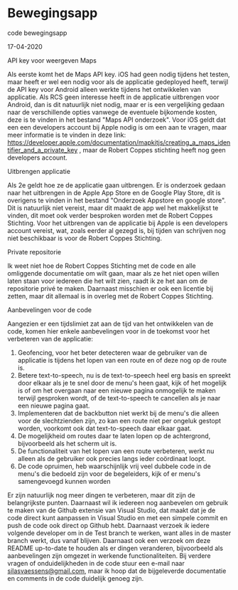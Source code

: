 # Bewegingsapp
code bewegingsapp

17-04-2020

API key voor weergeven Maps

Als eerste komt het de Maps API key. iOS had geen nodig tijdens het testen, maar heeft er wel een nodig voor als de 
applicatie gedeployed heeft, terwijl de API key voor Android alleen werkte tijdens het ontwikkelen van applicatie. Als
RCS geen interesse heeft in de applicatie uitbrengen voor Android, dan is dit natuurlijk niet nodig, maar er is een
vergelijking gedaan naar de verschillende opties vanwege de eventuele bijkomende kosten, deze is te vinden in het bestand
"Maps API onderzoek". Voor iOS geldt dat een een developers account bij Apple nodig is om een aan te vragen, maar meer informatie
is te vinden in deze link: https://developer.apple.com/documentation/mapkitjs/creating_a_maps_identifier_and_a_private_key , maar 
de Robert Coppes stichting heeft nog geen developers account.


Uitbrengen applicatie

Als 2e geldt hoe ze de applicatie gaan uitbrengen. Er is onderzoek gedaan naar het uitbrengen in de Apple App Store en de 
Google Play Store, dit is overigens te vinden in het bestand "Onderzoek Appstore en google store". Dit is natuurlijk niet vereist,
maar dit maakt de app wel het makkelijkst te vinden, dit moet ook verder besproken worden met de Robert Coppes Stichting. Voor
het uitbrengen van de applicatie bij Apple is een developers account vereist, wat, zoals eerder al gezegd is, bij tijden van schrijven
nog niet beschikbaar is voor de Robert Coppes Stichting.

Private repositorie

Ik weet niet hoe de Robert Coppes Stichting met de code en alle omliggende documentatie om wilt gaan, maar als ze het niet open
willen laten staan voor iedereen die het wilt zien, raadt ik ze het aan om de repositorie privé te maken. Daarnaast misschien er ook
een licentie bij zetten, maar dit allemaal is in overleg met de Robert Coppes Stichting.


Aanbevelingen voor de code

Aangezien er een tijdslimiet zat aan de tijd van het ontwikkelen van de code, komen hier enkele aanbevelingen voor in de toekomst
voor het verbeteren van de applicatie:

1. Geofencing, voor het beter detecteren waar de gebruiker van de applicatie is tijdens het lopen van een route en of deze 
nog op de route is.
2. Betere text-to-speech, nu is de text-to-speech heel erg basis en spreekt door elkaar als je te snel door de menu's heen gaat,
kijk of het mogelijk is of om het overgaan naar een nieuwe pagina onmogelijk te maken terwijl gesproken wordt, of de text-to-speech
te cancellen als je naar een nieuwe pagina gaat.
3. Implementeren dat de backbutton niet werkt bij de menu's die alleen voor de slechtzienden zijn, zo kan een route niet per ongeluk 
gestopt worden, voorkomt ook dat text-to-speech daar elkaar gaat.
4. De mogelijkheid om routes daar te laten lopen op de achtergrond, bijvoorbeeld als het scherm uit is.
5. De functionaliteit van het lopen van een route verbeteren, werkt nu alleen als de gebruiker ook precies langs ieder coördinaat
loopt.
6. De code opruimen, heb waarschijnlijk vrij veel dubbele code in de menu's die bedoeld zijn voor de begeleiders, kijk of er menu's 
samengevoegd kunnen worden

Er zijn natuurlijk nog meer dingen te verbeteren, maar dit zijn de belangrijkste punten. Daarnaast wil ik iedereen nog aanbevelen
om gebruik te maken van de Github extensie van Visual Studio, dat maakt dat je de code direct kunt aanpassen in Visual Studio en
met een simpele commit en push de code ook direct op Github hebt. Daarnaast verzoek ik iedere volgende developer om in de Test branch
te werken, want alles in de master branch werkt, dus vanaf blijven. Daarnaast ook een verzoek om deze README up-to-date te houden
als er dingen veranderen, bijvoorbeeld als aanbevelingen zijn omgezet in werkende functionaliteiten. Bij verdere vragen of 
onduidelijkheden in de code stuur een e-mail naar silasvaessens@gmail.com, maar ik hoop dat de bijgeleverde documentatie en comments
in de code duidelijk genoeg zijn.
